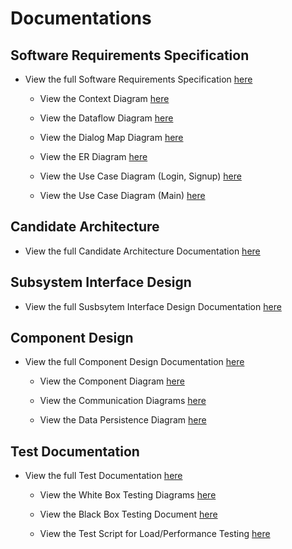 # Documentations

## Software Requirements Specification
* View the full Software Requirements Specification [here](https://github.com/gnohgnij/CZ3003-Group1/blob/main/Documentations/Lab%201/Software%20Requirements%20Specification.pdf)

  * View the Context Diagram [here](https://github.com/gnohgnij/CZ3003-Group1/blob/main/Documentations/Lab%201/Context%20Diagram.jpg)

  * View the Dataflow Diagram [here](https://github.com/gnohgnij/CZ3003-Group1/blob/main/Documentations/Lab%201/Dataflow%20Diagram.jpg)

  * View the Dialog Map Diagram [here](https://github.com/gnohgnij/CZ3003-Group1/blob/main/Documentations/Lab%201/Dialog%20Map.jpg)

  * View the ER Diagram [here](https://github.com/gnohgnij/CZ3003-Group1/blob/main/Documentations/Lab%201/ER%20Diagram.png)

  * View the Use Case Diagram (Login, Signup) [here](https://github.com/gnohgnij/CZ3003-Group1/blob/main/Documentations/Lab%201/Use%20Case%20Diagram%20(Login%2C%20Signup).png)

  * View the Use Case Diagram (Main) [here](https://github.com/gnohgnij/CZ3003-Group1/blob/main/Documentations/Lab%201/Use%20Case%20Diagram%20(Main).png)
 
## Candidate Architecture
* View the full Candidate Architecture Documentation [here](https://github.com/gnohgnij/CZ3003-Group1/blob/main/Documentations/Lab%202/Candidate%20Architecture.pdf)

## Subsystem Interface Design
* View the full Susbsytem Interface Design Documentation [here](https://github.com/gnohgnij/CZ3003-Group1/blob/main/Documentations/Lab%202/Subsystems%20Architectures.pdf)

## Component Design
* View the full Component Design Documentation [here](https://github.com/gnohgnij/CZ3003-Group1/blob/main/Documentations/Lab%203/Component%20Design.pdf)

  * View the Component Diagram [here](https://github.com/gnohgnij/CZ3003-Group1/blob/main/Documentations/Lab%203/Diagrams/Component%20Diagram-Component%20Diagram.drawio.png)

  * View the Communication Diagrams [here](https://github.com/gnohgnij/CZ3003-Group1/blob/main/Documentations/Lab%203/Diagrams/Component%20Diagram-Communication%20Diagrams.drawio.png)

  * View the Data Persistence Diagram [here](https://github.com/gnohgnij/CZ3003-Group1/blob/main/Documentations/Lab%203/Diagrams/Data%20Persistence%20Diagram_v2.png)

## Test Documentation
* View the full Test Documentation [here](https://github.com/gnohgnij/CZ3003-Group1/blob/main/Documentations/Lab%204/Test%20Documentation.pdf)

  * View the White Box Testing Diagrams [here](https://github.com/gnohgnij/CZ3003-Group1/tree/main/Documentations/Lab%204/White%20Box%20Testing%20Diagrams)

  * View the Black Box Testing Document [here]()

  * View the Test Script for Load/Performance Testing [here](https://github.com/gnohgnij/CZ3003-Group1/blob/main/Documentations/Lab%204/locust.py)
